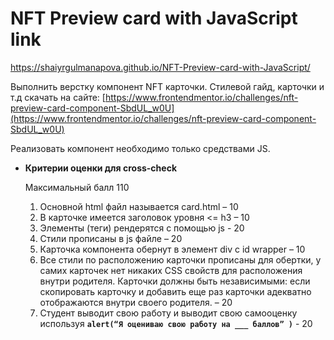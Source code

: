 # NFT Preview card with JavaScript link 
https://shaiyrgulmanapova.github.io/NFT-Preview-card-with-JavaScript/

Выполнить верстку компонент NFT карточки. Стилевой гайд, карточки и т.д скачать на сайте: [https://www.frontendmentor.io/challenges/nft-preview-card-component-SbdUL_w0U](https://www.frontendmentor.io/challenges/nft-preview-card-component-SbdUL_w0U)

Реализовать компонент необходимо только средствами JS.

- **Критерии оценки для cross-check**
    
    Максимальный балл 110
    
    1. Основной html файл называется card.html – 10
    2. В карточке имеется заголовок уровня <= h3 – 10
    3. Элементы (теги) рендерятся с помощью js - 20
    4. Стили прописаны в js файле – 20
    5. Карточка компонента обернут в элемент div с id wrapper – 10
    6. Все стили по расположению карточки прописаны для обертки, у самих карточек нет никаких CSS свойств для расположения внутри родителя. Карточки должны быть независимыми: если скопировать карточку и добавить еще раз карточки адекватно отображаются внутри своего родителя. – 20
    7. Студент выводит свою работу и выводит свою самооценку используя
    **`alert(“Я оцениваю свою работу на ___ баллов” )`** - 20
